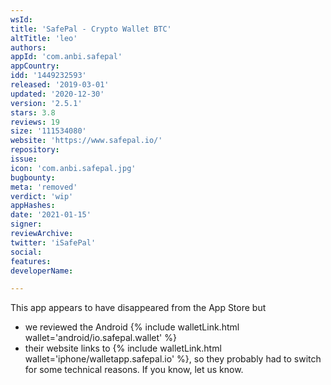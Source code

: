 ```yaml
---
wsId: 
title: 'SafePal - Crypto Wallet BTC'
altTitle: 'leo'
authors: 
appId: 'com.anbi.safepal'
appCountry: 
idd: '1449232593'
released: '2019-03-01'
updated: '2020-12-30'
version: '2.5.1'
stars: 3.8
reviews: 19
size: '111534080'
website: 'https://www.safepal.io/'
repository: 
issue: 
icon: 'com.anbi.safepal.jpg'
bugbounty: 
meta: 'removed'
verdict: 'wip'
appHashes: 
date: '2021-01-15'
signer: 
reviewArchive: 
twitter: 'iSafePal'
social: 
features: 
developerName: 

---
```


This app appears to have disappeared from the App Store but

* we reviewed the Android {% include walletLink.html wallet='android/io.safepal.wallet' %}
* their website links to
  {% include walletLink.html wallet='iphone/walletapp.safepal.io' %}, so they
  probably had to switch for some technical reasons. If you know, let us know.
